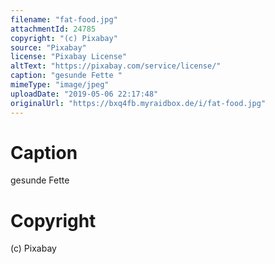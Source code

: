 ```yaml
---
filename: "fat-food.jpg"
attachmentId: 24785
copyright: "(c) Pixabay"
source: "Pixabay"
license: "Pixabay License"
altText: "https://pixabay.com/service/license/"
caption: "gesunde Fette "
mimeType: "image/jpeg"
uploadDate: "2019-05-06 22:17:48"
originalUrl: "https://bxq4fb.myraidbox.de/i/fat-food.jpg"
---
```


# Caption

gesunde Fette 

# Copyright

(c) Pixabay
